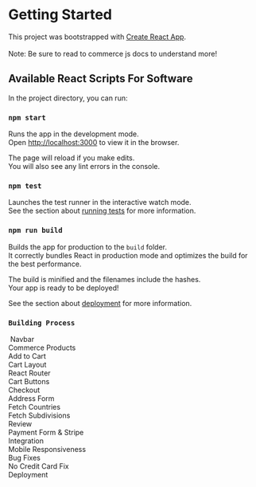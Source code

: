 # Getting Started

This project was bootstrapped with [Create React App](https://github.com/facebook/create-react-app).\
\
Note: Be sure to read to commerce js docs to understand more!

## Available React Scripts For Software

In the project directory, you can run:

### `npm start`

Runs the app in the development mode.\
Open [http://localhost:3000](http://localhost:3000) to view it in the browser.

The page will reload if you make edits.\
You will also see any lint errors in the console.

### `npm test`

Launches the test runner in the interactive watch mode.\
See the section about [running tests](https://facebook.github.io/create-react-app/docs/running-tests) for more information.

### `npm run build`

Builds the app for production to the `build` folder.\
It correctly bundles React in production mode and optimizes the build for the best performance.

The build is minified and the filenames include the hashes.\
Your app is ready to be deployed!

See the section about [deployment](https://facebook.github.io/create-react-app/docs/deployment) for more information.

### `Building Process`
​ Navbar \
​ Commerce Products \
​ Add to Cart \
​ Cart Layout \
​ React Router \
​ Cart Buttons \
​ Checkout \
​ Address Form \
​ Fetch Countries \
​ Fetch Subdivisions \
​ Review \
​ Payment Form & Stripe \
​ Integration \
​ Mobile Responsiveness \
​ Bug Fixes \
​ No Credit Card Fix \
​ Deployment 
